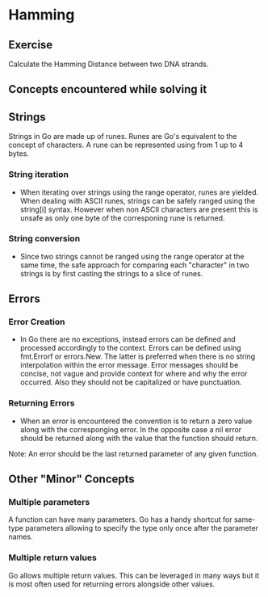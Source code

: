 # Hamming

## Exercise

Calculate the Hamming Distance between two DNA strands.

## Concepts encountered while solving it

## Strings

Strings in Go are made up of runes. Runes are Go's equivalent to the concept of characters. A rune can be represented using from 1 up to 4 bytes.

### String iteration

- When iterating over strings using the range operator, runes are yielded. When dealing with ASCII runes, strings can be safely ranged using the string[i] syntax. However when non ASCII characters are present this is unsafe as only one byte of the corresponing rune is returned.

### String conversion

- Since two strings cannot be ranged using the range operator at the same time, the safe approach for comparing each "character" in two strings is by first casting the strings to a slice of runes.

## Errors

### Error Creation

- In Go there are no exceptions, instead errors can be defined and processed accordingly to the context. Errors can be defined using fmt.Errorf or errors.New. The latter is preferred when there is no string interpolation within the error message. Error messages should be concise, not vague and provide context for where and why the error occurred. Also they should not be capitalized or have punctuation.

### Returning Errors

- When an error is encountered the convention is to return a zero value along with the corresponging error. In the opposite case a nil error should be returned along with the value that the function should return.

Note: An error should be the last returned parameter of any given function.

## Other "Minor" Concepts

### Multiple parameters

A function can have many parameters. Go has a handy shortcut for same-type parameters allowing to specify the type only once after the parameter names.

### Multiple return values

Go allows multiple return values. This can be leveraged in many ways but it is most often used for returning errors alongside other values.
